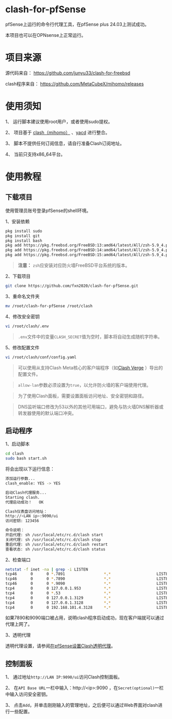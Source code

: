 # clash-for-pfSense
pfSense上运行的命令行代理工具，在pfSense plus 24.03上测试成功。

本项目也可以在OPNsense上正常运行。

# 项目来源
源代码来自：
https://github.com/junyu33/clash-for-freebsd

clash程序来自：
https://github.com/MetaCubeX/mihomo/releases

# 使用须知

1、 运行脚本建议使用root用户，或者使用sudo提权。

2、 项目基于 [clash（mihomo）](https://github.com/MetaCubeX/mihomo/releases) 、[yacd](https://github.com/haishanh/yacd) 进行整合。

3、 脚本不提供任何订阅信息，请自行准备Clash订阅地址。

4、 当前只支持x86_64平台。

# 使用教程

## 下载项目

使用管理员账号登录pfSense的shell环境。

1、安装依赖
```bash
pkg install sudo
pkg install git
pkg install bash
pkg add https://pkg.freebsd.org/FreeBSD:13:amd64/latest/All/zsh-5.9_4.pkg
pkg add https://pkg.freebsd.org/FreeBSD:14:amd64/latest/All/zsh-5.9_4.pkg
pkg add https://pkg.freebsd.org/FreeBSD:15:amd64/latest/All/zsh-5.9_4.pkg
```
> **注意：** `zsh`应安装对应防火墙FreeBSD平台系统的版本。

2、下载项目
```bash
git clone https://github.com/fxn2020/clash-for-pfSense.git
```
3、重命名文件夹
```bash
mv /root/clash-for-pfSense /root/clash
```
4、修改安全密钥
```bash
vi /root/clash/.env
```
> `.env`文件中的变量`CLASH_SECRET`值为空时，脚本将自动生成随机字符串。

5、修改配置文件
```bash
vi /root/clash/conf/config.yaml
```
> 可以使用从支持Clash Meta核心的客户端程序（如[Clash Verge](https://github.com/Clash-Verge-rev/clash-verge-rev/releases) ）导出的配置文件。

> `allow-lan`参数必须设置为`true`，以允许防火墙的客户端使用代理。

> 为了使用Clash面板，需要设置面板访问地址、安全密钥和路径。

> DNS监听端口修改为53以外的其他可用端口，避免与防火墙DNS解析器或转发器使用的默认端口冲突。

## 启动程序

1、启动脚本
```bash
cd clash
sudo bash start.sh
```
将会出现以下运行信息：

```bash
添加运行参数...
clash_enable: YES -> YES

启动Clash代理服务...
Starting clash.
代理启动成功！   OK  

Clash仪表盘访问地址：
http://<LAN ip>:9090/ui 
访问密钥: 123456 

命令说明：
开启代理: sh /usr/local/etc/rc.d/clash start 
关闭代理: sh /usr/local/etc/rc.d/clash stop 
重启代理: sh /usr/local/etc/rc.d/clash restart 
查看状态: sh /usr/local/etc/rc.d/clash status 
```
2、检查端口
```bash
netstat -f inet -na | grep -i LISTEN
tcp46      0      0 *.7891                 *.*                    LISTEN     
tcp46      0      0 *.7890                 *.*                    LISTEN     
tcp46      0      0 *.9090                 *.*                    LISTEN     
tcp4       0      0 127.0.0.1.953          *.*                    LISTEN     
tcp4       0      0 *.53                   *.*                    LISTEN     
tcp4       0      0 127.0.0.1.3129         *.*                    LISTEN     
tcp4       0      0 127.0.0.1.3128         *.*                    LISTEN     
tcp4       0      0 192.168.101.4.3128     *.*                    LISTEN 
```
如果7890和9090端口被占用，说明clash程序启动成功，现在客户端就可以通过代理上网了。

3、透明代理

透明代理设置，请参阅[在pfSense设置Clash透明代理](https://pfchina.org/?p=10626)。

## 控制面板

1、 通过地址`http://LAN IP:9090/ui`访问Clash控制面板。

2、 在`API Base URL`一栏中输入：http://\<ip\>:9090 ，在`Secret(optional)`一栏中输入访问安全密钥。

3、 点击`Add`，并单击刚刚输入的管理地址，之后便可以通过Web界面对clash进行一些配置。


